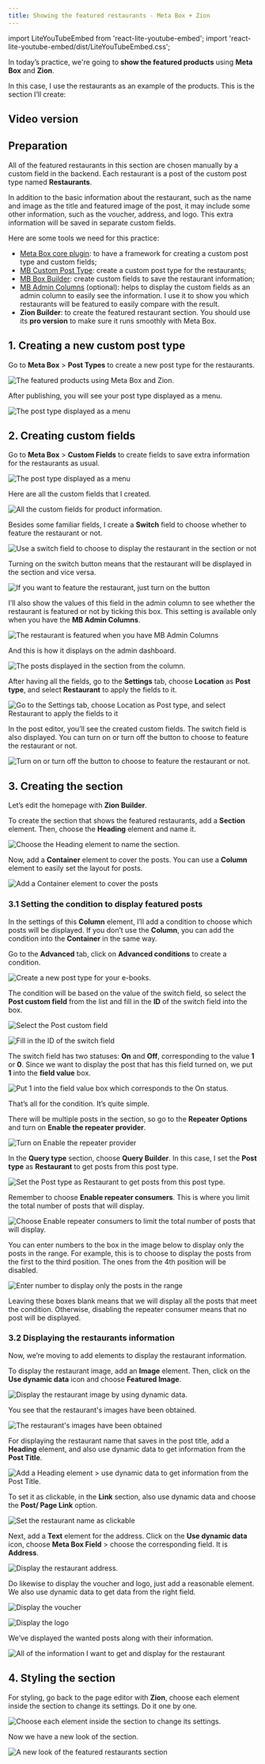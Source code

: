 ```yaml
---
title: Showing the featured restaurants - Meta Box + Zion
---
```


import LiteYouTubeEmbed from 'react-lite-youtube-embed';
import 'react-lite-youtube-embed/dist/LiteYouTubeEmbed.css';

In today’s practice, we're going to **show the featured products** using **Meta Box** and **Zion**.

In this case, I use the restaurants as an example of the products. This is the section I’ll create:

## Video version

<LiteYouTubeEmbed id='4oIZSLeek6s'/>

## Preparation

All of the featured restaurants in this section are chosen manually by a custom field in the backend. Each restaurant is a post of the custom post type named **Restaurants**.

In addition to the basic information about the restaurant, such as the name and image as the title and featured image of the post, it may include some other information, such as the voucher, address, and logo. This extra information will be saved in separate custom fields.

Here are some tools we need for this practice:

* [Meta Box core plugin](https://wordpress.org/plugins/meta-box/): to have a framework for creating a custom post type and custom fields;
* [MB Custom Post Type](https://metabox.io/plugins/custom-post-type/): create a custom post type for the restaurants;
* [MB Box Builder](https://metabox.io/plugins/meta-box-builder/): create custom fields to save the restaurant information;
* [MB Admin Columns](https://metabox.io/plugins/mb-admin-columns/) (optional): helps to display the custom fields as an admin column to easily see the information. I use it to show you which restaurants will be featured to easily compare with the result.
* **Zion Builder**: to create the featured restaurant section. You should use its **pro version** to make sure it runs smoothly with Meta Box.

## 1. Creating a new custom post type

Go to **Meta Box** > **Post Types** to create a new post type for the restaurants.

![The featured products using Meta Box and Zion.](https://imgur.elightup.com/c3TYzzc.png)

After publishing, you will see your post type displayed as a menu.

![The post type displayed as a menu](https://imgur.elightup.com/YcyWpzX.png)

## 2. Creating custom fields

Go to **Meta Box** > **Custom Fields** to create fields to save extra information for the restaurants as usual.

![The post type displayed as a menu](https://imgur.elightup.com/BEilkwt.png)

Here are all the custom fields that I created.

![All the custom fields for product information.](https://imgur.elightup.com/jA2cQLp.png)

Besides some familiar fields, I create a **Switch** field to choose whether to feature the restaurant or not.

![Use a switch field to choose to display the restaurant in the section or not](https://imgur.elightup.com/Lp2Q83A.png)

Turning on the switch button means that the restaurant will be displayed in the section and vice versa.

![If you want to feature the restaurant, just turn on the button](https://imgur.elightup.com/VInjNQk.png)

I’ll also show the values of this field in the admin column to see whether the restaurant is featured or not by ticking this box. This setting is available only when you have the **MB Admin Columns**.

![The restaurant is featured when you have MB Admin Columns](https://imgur.elightup.com/OlwQU8Y.png)

And this is how it displays on the admin dashboard.

![The posts displayed in the section from the column.](https://imgur.elightup.com/MbfUEv1.png)

After having all the fields, go to the **Settings** tab, choose **Location** as **Post type**, and select **Restaurant** to apply the fields to it.

![Go to the Settings tab, choose Location as Post type, and select Restaurant to apply the fields to it](https://imgur.elightup.com/2Vq031r.png)

In the post editor, you’ll see the created custom fields. The switch field is also displayed. You can turn on or turn off the button to choose to feature the restaurant or not.

![Turn on or turn off the button to choose to feature the restaurant or not.](https://imgur.elightup.com/7pZNBb0.gif)

## 3. Creating the section

Let’s edit the homepage with **Zion Builder**.

To create the section that shows the featured restaurants, add a **Section** element. Then, choose the **Heading** element and name it.

![Choose the Heading element to name the section.](https://imgur.elightup.com/OnhoDvQ.png)

Now, add a **Container** element to cover the posts. You can use a **Column** element to easily set the layout for posts.

![Add a Container element to cover the posts](https://imgur.elightup.com/QCQKO4F.png)

### 3.1 Setting the condition to display featured posts

In the settings of this **Column** element, I’ll add a condition to choose which posts will be displayed. If you don’t use the **Column**, you can add the condition into the **Container** in the same way.

Go to the **Advanced** tab, click on **Advanced conditions** to create a condition.

![Create a new post type for your e-books.](https://imgur.elightup.com/ciwGZOu.png)

The condition will be based on the value of the switch field, so select the **Post custom field** from the list and fill in the **ID** of the switch field into the box.

![Select the Post custom field](https://imgur.elightup.com/yQsptgS.png)

![Fill in the ID of the switch field](https://imgur.elightup.com/GZfthwS.png)

The switch field has two statuses: **On** and **Off**, corresponding to the value **1** or **0**. Since we want to display the post that has this field turned on, we put **1** into the **field value** box.

![Put 1 into the field value box which corresponds to the On status.](https://imgur.elightup.com/eFCc0Ps.png)

That’s all for the condition. It’s quite simple.

There will be multiple posts in the section, so go to the **Repeater Options** and turn on **Enable the repeater provider**.

![Turn on Enable the repeater provider](https://imgur.elightup.com/e0luGOB.png)

In the **Query type** section, choose **Query Builder**. In this case, I set the **Post type** as **Restaurant** to get posts from this post type.

![Set the Post type as Restaurant to get posts from this post type.](https://imgur.elightup.com/wSsMeCZ.png)

Remember to choose **Enable repeater consumers**. This is where you limit the total number of posts that will display.

![Choose Enable repeater consumers to limit the total number of posts that will display.](https://imgur.elightup.com/IsOnVbe.png)

You can enter numbers to the box in the image below to display only the posts in the range. For example, this is to choose to display the posts from the first to the third position. The ones from the 4th position will be disabled.

![Enter number to display only the posts in the range](https://imgur.elightup.com/84Ft0Dq.png)

Leaving these boxes blank means that we will display all the posts that meet the condition. Otherwise, disabling the repeater consumer means that no post will be displayed.

### 3.2 Displaying the restaurants information

Now, we’re moving to add elements to display the restaurant information.

To display the restaurant image, add an **Image** element. Then, click on the **Use dynamic data** icon and choose **Featured Image**.

![Display the restaurant image by using dynamic data.](https://imgur.elightup.com/ESXrXvS.png)

You see that the restaurant's images have been obtained.

![The restaurant's images have been obtained](https://imgur.elightup.com/Xx4VQV9.png)

For displaying the restaurant name that saves in the post title, add a **Heading** element, and also use dynamic data to get information from the **Post Title**.

![Add a Heading element > use dynamic data to get information from the Post Title.](https://imgur.elightup.com/A1aiCQh.png)

To set it as clickable, in the **Link** section, also use dynamic data and choose the **Post/ Page Link** option.

![Set the restaurant name as clickable](https://imgur.elightup.com/nFbFHNL.png)

Next, add a **Text** element for the address. Click on the **Use dynamic data** icon, choose **Meta Box Field** > choose the corresponding field. It is **Address**.

![Display the restaurant address.](https://imgur.elightup.com/remIp3P.png)

Do likewise to display the voucher and logo, just add a reasonable element. We also use dynamic data to get data from the right field.

![Display the voucher](https://imgur.elightup.com/KxWOJ10.png)

![Display the logo](https://imgur.elightup.com/twKoHuP.png)

We’ve displayed the wanted posts along with their information.

![All of the information I want to get and display for the restaurant](https://imgur.elightup.com/OffEeyH.png)

## 4. Styling the section

For styling, go back to the page editor with **Zion**, choose each element inside the section to change its settings. Do it one by one.

![Choose each element inside the section to change its settings.](https://imgur.elightup.com/58aYPoU.png)

Now we have a new look of the section.

![A new look of the featured restaurants section](https://imgur.elightup.com/rD4bUCm.png)
